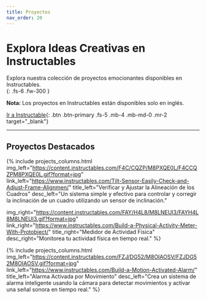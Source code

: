 ```yaml
---
title: Proyectos
nav_order: 20
---
```


# Explora Ideas Creativas en Instructables  

Explora nuestra colección de proyectos emocionantes disponibles en Instructables.  
{: .fs-6 .fw-300 }

**Nota:** Los proyectos en Instructables están disponibles solo en inglés.

[Ir a Instructable](https://www.instructables.com/member/Protobject/){: .btn .btn-primary .fs-5 .mb-4 .mb-md-0 .mr-2 target="_blank"}

---

## Proyectos Destacados

{% include projects_columns.html 
img_left="https://content.instructables.com/F4C/CQZP/M8PXQE0L/F4CCQZPM8PXQE0L.gif?format=jpg" 
link_left="https://www.instructables.com/Tilt-Sensor-Easily-Check-and-Adjust-Frame-Alignmen/"
title_left="Verificar y Ajustar la Alineación de los Cuadros"
desc_left="Un sistema simple y efectivo para controlar y corregir la inclinación de un cuadro utilizando un sensor de inclinación."

img_right="https://content.instructables.com/FAY/H4L8/M8LNEUI3/FAYH4L8M8LNEUI3.gif?format=jpg" 
link_right="https://www.instructables.com/Build-a-Physical-Activity-Meter-With-Protobject/"
title_right="Medidor de Actividad Física"
desc_right="Monitorea tu actividad física en tiempo real."
%}

{% include projects_columns.html 
img_left="https://content.instructables.com/FZJ/DG52/M8OIAOSV/FZJDG52M8OIAOSV.gif?format=jpg" 
link_left="https://www.instructables.com/Build-a-Motion-Activated-Alarm/"
title_left="Alarma Activada por Movimiento"
desc_left="Crea un sistema de alarma inteligente usando la cámara para detectar movimientos y activar una señal sonora en tiempo real."
%}
